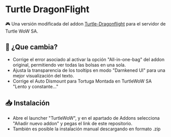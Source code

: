 # Turtle DragonFlight
🎮 Una versión modificada del addon [Turtle-Dragonflight](https://github.com/TheLinuxITGuy/Turtle-Dragonflight) para el servidor de Turtle WoW SA.

## 🐉 ¿Que cambia?
- Corrige el error asociado al activar la opción "All-in-one-bag" del addon original, permitiendo ver todas las bolsas en una sola.
- Ajusta la transparencia de los tooltips en modo "Darnkened UI" para una mejor visualización del texto.
- Corrige el Auto Dismount para Tortuga Montada en TurtleWoW SA "Lento y constante..."

## 📥 Instalación
- Abre el launcher "TurtleWoW", y en el apartado de Addons selecciona "Añadir nuevo addon" y pegas el link de este repositorio.
- También es posible la instalación manual descargando en formato .zip
